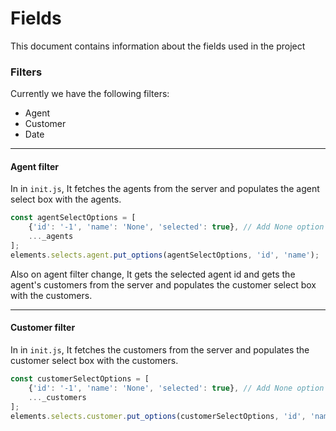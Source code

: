 
# Fields

This document contains information about the fields used in the project

### Filters

Currently we have the following filters:

- Agent
- Customer
- Date

---

#### Agent filter

In in `init.js`, It fetches the agents from the server and populates the agent select box with the agents.

```javascript
const agentSelectOptions = [
    {'id': '-1', 'name': 'None', 'selected': true}, // Add None option
    ..._agents
];
elements.selects.agent.put_options(agentSelectOptions, 'id', 'name');
```

Also on agent filter change, It gets the selected agent id and gets the agent's customers from the server and populates the customer select box with the customers.

---

#### Customer filter

In in `init.js`, It fetches the customers from the server and populates the customer select box with the customers.

```javascript
const customerSelectOptions = [
    {'id': '-1', 'name': 'None', 'selected': true}, // Add None option
    ..._customers
];
elements.selects.customer.put_options(customerSelectOptions, 'id', 'name');